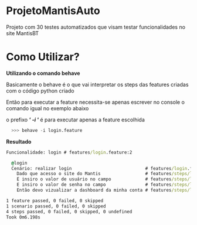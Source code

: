 # ProjetoMantisAuto
Projeto com 30 testes automatizados que visam testar funcionalidades no site MantisBT

<h1> Como Utilizar? </h1>
<b>Utilizando o comando behave </b><br>
<p>Basicamente o behave é o que vai interpretar os steps das features criadas com o código python criado</p>
<p>Então para executar a feature necessita-se apenas escrever no console o comando igual no exemplo abaixo</p>
<p>o prefixo <b><i>' -i '</i></b> é para executar apenas a feature escolhida</p>

```python
  >>> behave -i login.feature
```

<b>Resultado</b><br>
```cmd
Funcionalidade: login # features/login.feature:2

  @login
  Cenário: realizar login                            # features/login.feature:4
    Dado que acesso o site do Mantis                 # features/steps/login_steps.py:14
    E insiro o valor de usuário no campo             # features/steps/login_steps.py:18
    E insiro o valor de senha no campo               # features/steps/login_steps.py:23
    Então devo vizualizar a dashboard da minha conta # features/steps/login_steps.py:28

1 feature passed, 0 failed, 0 skipped
1 scenario passed, 0 failed, 0 skipped
4 steps passed, 0 failed, 0 skipped, 0 undefined
Took 0m6.198s

```
